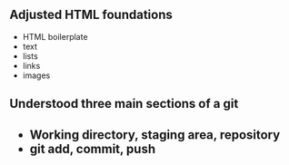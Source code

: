 <h2>Adjusted HTML foundations</h2>
 <ul>
 <li>HTML boilerplate</li> 
 <li>text</li>
 <li>lists</li>
 <li>links</li>
 <li>images</li>
 </ul>
<h2>Understood three main sections of a git<h2>
    <ul>
 <li>Working directory, staging area, repository</li>
 <li>git add, commit, push</li>
 </ul>